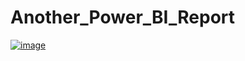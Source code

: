 # Another_Power_BI_Report

[![image](https://user-images.githubusercontent.com/51466879/117362306-1621d280-ae89-11eb-8c1b-8bb6459fdadf.png)](https://app.powerbi.com/view?r=eyJrIjoiMDhjZDRjZTctZThjYS00YTA3LTkwODktMGI1OWE4MmFlMTI3IiwidCI6IjA1ZmQ0ZTcwLTg4ZWQtNGEyMS05ZGZlLTYzNmQ1Zjg5ODQyYSIsImMiOjZ9)

